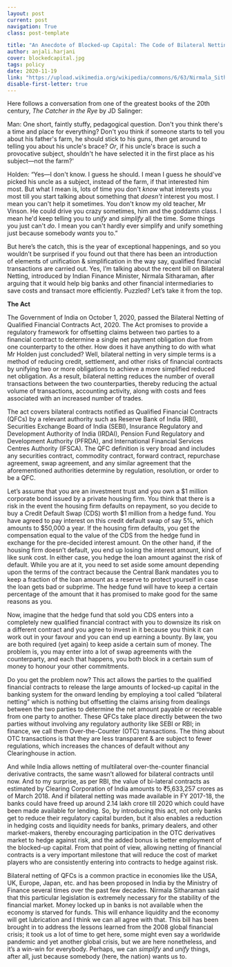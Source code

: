```yaml
---
layout: post
current: post
navigation: True
class: post-template

title: "An Anecdote of Blocked-up Capital: The Code of Bilateral Netting and the Art of Simplification"
author: anjali.harjani
cover: blockedcapital.jpg
tags: policy
date: 2020-11-19
link: "https://upload.wikimedia.org/wikipedia/commons/6/63/Nirmala_Sitharaman_%282018-04-03%29.jpg"
disable-first-letter: true
---
```

<p>Here follows a conversation from one of the greatest books of the 20th century, <em >The Catcher in the Rye</em> by JD Salinger:</p><p>Man: One short, faintly stuffy, pedagogical question. Don't you think there's a time and place for everything? Don't you think if someone starts to tell you about his father's farm, he should stick to his guns, <em >then</em> get around to telling you about his uncle's brace? <em >Or</em>, if his uncle's brace is such a provocative subject, shouldn't he have selected it in the first place as his subject—not the farm?'</p><p>Holden: “Yes—I don't know. I guess he should. I mean I guess he should've picked his uncle as a subject, instead of the farm, if that interested him most. But what I mean is, lots of time you don't <em >know</em> what interests you most till you start talking about something that <em >doesn't</em> interest you most. I mean you can't help it sometimes. You don't know my old teacher, Mr Vinson. He could drive you crazy sometimes, him and the goddamn class. I mean he'd keep telling you to <em >unify</em> and <em >simplify</em> all the time. Some things you just can't <em >do</em>. I mean you can't hardly ever simplify and unify something just because somebody <em >wants</em> you to.”</p><p>But here’s the catch, this is the year of exceptional happenings, and so you wouldn’t be surprised if you found out that there has been an introduction of elements of unification &amp; simplification in the way say, qualified financial transactions are carried out. Yes, I’m talking about the recent bill on Bilateral Netting, introduced by Indian Finance Minister, Nirmala Sitharaman, after arguing that it would help big banks and other financial intermediaries to save costs and transact more efficiently. Puzzled? Let’s take it from the top.</p><p><strong >The Act</strong></p><p>The Government of India on October 1, 2020, passed the Bilateral Netting of Qualified Financial Contracts Act, 2020. The Act promises to provide a regulatory framework for offsetting claims between two parties to a financial contract to determine a single net payment obligation due from one counterparty to the other. How does it have anything to do with what Mr Holden just concluded? Well, bilateral netting in very simple terms is a method of reducing credit, settlement, and other risks of financial contracts by unifying two or more obligations to achieve a more simplified reduced net obligation. As a result, bilateral netting reduces the number of overall transactions between the two counterparties, thereby reducing the actual volume of transactions, accounting activity, along with costs and fees associated with an increased number of trades.</p><p>The act covers bilateral contracts notified as Qualified Financial Contracts (QFCs) by a relevant authority such as Reserve Bank of India (RBI), Securities Exchange Board of India (SEBI), Insurance Regulatory and Development Authority of India (IRDAI), Pension Fund Regulatory and Development Authority (PFRDA), and International Financial Services Centres Authority (IFSCA). The QFC definition is very broad and includes any securities contract, commodity contract, forward contract, repurchase agreement, swap agreement, and any similar agreement that the aforementioned authorities determine by regulation, resolution, or order to be a QFC.</p><p>Let’s assume that you are an investment trust and you own a $1 million corporate bond issued by a private housing firm. You think that there is a risk in the event the housing firm defaults on repayment, so you decide to buy a Credit Default Swap (CDS) worth $1 million from a hedge fund. You have agreed to pay interest on this credit default swap of say 5%, which amounts to $50,000 a year. If the housing firm defaults, you get the compensation equal to the value of the CDS from the hedge fund in exchange for the pre-decided interest amount. On the other hand, if the housing firm doesn’t default, you end up losing the interest amount, kind of like sunk cost. In either case, you hedge the loan amount against the risk of default. While you are at it, you need to set aside some amount depending upon the terms of the contract because the Central Bank mandates you to keep a fraction of the loan amount as a reserve to protect yourself in case the loan gets bad or subprime. The hedge fund will have to keep a certain percentage of the amount that it has promised to make good for the same reasons as you.</p><p>Now, imagine that the hedge fund that sold you CDS enters into a completely new qualified financial contract with you to downsize its risk on a different contract and you agree to invest in it because you think it can work out in your favour and you can end up earning a bounty. By law, you are both required (yet again) to keep aside a certain sum of money. The problem is, you may enter into a lot of swap agreements with the counterparty, and each that happens, you both block in a certain sum of money to honour your other commitments.</p><p>Do you get the problem now? This act allows the parties to the qualified financial contracts to release the large amounts of locked-up capital in the banking system for the onward lending by employing a tool called “bilateral netting” which is nothing but offsetting the claims arising from dealings between the two parties to determine the net amount payable or receivable from one party to another. These QFCs take place directly between the two parties without involving any regulatory authority like SEBI or RBI; in finance, we call them Over-the-Counter (OTC) transactions. The thing about OTC transactions is that they are less transparent &amp; are subject to fewer regulations, which increases the chances of default without any Clearinghouse in action.</p><p>And while India allows netting of multilateral over-the-counter financial derivative contracts, the same wasn’t allowed for bilateral contracts until now. And to my surprise, as per RBI, the value of bi-lateral contracts as estimated by Clearing Corporation of India amounts to ₹5,633,257 crores as of March 2018. And if bilateral netting was made available in FY 2017-18, the banks could have freed up around 2.14 lakh crore till 2020 which could have been made available for lending. So, by introducing this act, not only banks get to reduce their regulatory capital burden, but it also enables a reduction in hedging costs and liquidity needs for banks, primary dealers, and other market-makers, thereby encouraging participation in the OTC derivatives market to hedge against risk, and the added bonus is better employment of the blocked-up capital. From that point of view, allowing netting of financial contracts is a very important milestone that will reduce the cost of market players who are consistently entering into contracts to hedge against risk.</p><p>Bilateral netting of QFCs is a common practice in economies like the USA, UK, Europe, Japan, etc. and has been proposed in India by the Ministry of Finance several times over the past few decades. Nirmala Sitharaman said that this particular legislation is extremely necessary for the stability of the financial market. Money locked up in banks is not available when the economy is starved for funds. This will enhance liquidity and the economy will get lubrication and I think we can all agree with that. This bill has been brought in to address the lessons learned from the 2008 global financial crisis; it took us a lot of time to get here, some might even say a worldwide pandemic and yet another global crisis, but we are here nonetheless, and it’s a win-win for everybody. Perhaps, we can <em >simplify </em>and <em >unify </em>things, after all, just because somebody (here, the nation) wants us to.</p>